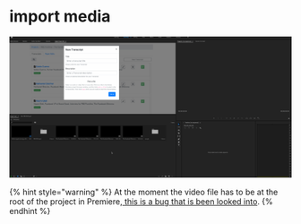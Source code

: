 # import media

![Click on a file, and then click btn pick a file](../.gitbook/assets/pick-a-file.gif)

{% hint style="warning" %}
At the moment the video file has to be at the root of the project in Premiere,[ this is a bug that is been looked into](https://github.com/pietrop/digital-paper-edit-cep/issues/1).
{% endhint %}







